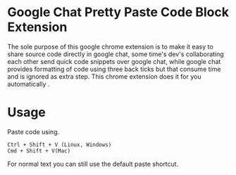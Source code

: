 # Google Chat Pretty Paste Code Block Extension 

The sole purpose of this google chrome extension is to make it easy to share 
source code directly in google chat, some time's dev's collaborating each other  send quick code snippets 
over google chat, while google chat provides formatting of code using three back ticks 
but that consume time and is ignored as extra step. 
This chrome extension does it for you automatically . 

# Usage
Paste code using.
```
Ctrl + Shift + V (Linux, Windows)
Cmd + Shift + V(Mac)
```

For normal text you can still use the default paste shortcut.
